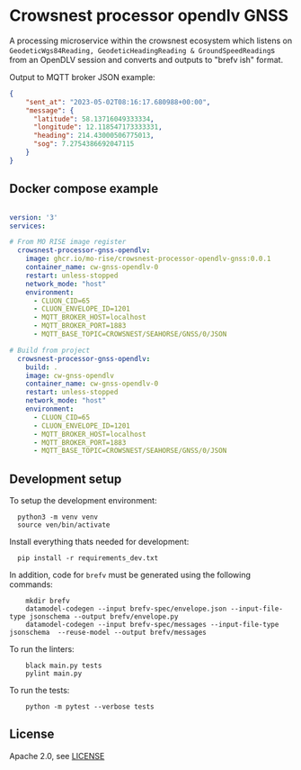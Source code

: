 # Crowsnest processor opendlv GNSS

A processing microservice within the crowsnest ecosystem which listens on `GeodeticWgs84Reading, GeodeticHeadingReading & GroundSpeedReading`s from an OpenDLV session and converts and outputs to "brefv ish" format.

Output to MQTT broker JSON example:  

```json
{ 
    "sent_at": "2023-05-02T08:16:17.680988+00:00", 
    "message": {
      "latitude": 58.13716049333334, 
      "longitude": 12.118547173333331, 
      "heading": 214.43000506775013, 
      "sog": 7.2754386692047115
    }
}

```

## Docker compose example

```yml

version: '3'
services:

# From MO RISE image register
  crowsnest-processor-gnss-opendlv:
    image: ghcr.io/mo-rise/crowsnest-processor-opendlv-gnss:0.0.1
    container_name: cw-gnss-opendlv-0
    restart: unless-stopped
    network_mode: "host"
    environment:
      - CLUON_CID=65
      - CLUON_ENVELOPE_ID=1201
      - MQTT_BROKER_HOST=localhost
      - MQTT_BROKER_PORT=1883
      - MQTT_BASE_TOPIC=CROWSNEST/SEAHORSE/GNSS/0/JSON

# Build from project 
  crowsnest-processor-gnss-opendlv:
    build: .
    image: cw-gnss-opendlv
    container_name: cw-gnss-opendlv-0
    restart: unless-stopped
    network_mode: "host"
    environment:
      - CLUON_CID=65
      - CLUON_ENVELOPE_ID=1201
      - MQTT_BROKER_HOST=localhost
      - MQTT_BROKER_PORT=1883
      - MQTT_BASE_TOPIC=CROWSNEST/SEAHORSE/GNSS/0/JSON

```

## Development setup

To setup the development environment:

```bach
  python3 -m venv venv
  source ven/bin/activate
```

Install everything thats needed for development:

```bach
  pip install -r requirements_dev.txt
```

In addition, code for `brefv` must be generated using the following commands:

```bach
    mkdir brefv
    datamodel-codegen --input brefv-spec/envelope.json --input-file-type jsonschema --output brefv/envelope.py
    datamodel-codegen --input brefv-spec/messages --input-file-type jsonschema  --reuse-model --output brefv/messages
```

To run the linters:

```bach
    black main.py tests
    pylint main.py
```

To run the tests:

```bach
    python -m pytest --verbose tests
```

## License

Apache 2.0, see [LICENSE](./LICENSE)